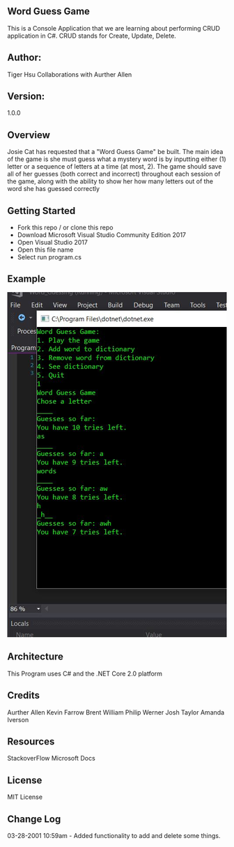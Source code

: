 ## Word Guess Game
This is a Console Application that we are learning about performing CRUD application in C#.
CRUD stands for Create, Update, Delete.

## Author:
Tiger Hsu
Collaborations with Aurther Allen

## Version:
1.0.0 

## Overview
Josie Cat has requested that a "Word Guess Game" be built. The main idea of the game is she must guess what a mystery word is by inputting either (1) letter or a sequence of letters at a time (at most, 2). The game should save all of her guesses (both correct and incorrect) throughout each session of the game, along with the ability to show her how many letters out of the word she has guessed correctly

## Getting Started
- Fork this repo / or clone this repo
- Download Microsoft Visual Studio Community Edition 2017
- Open Visual Studio 2017
- Open this file name 
- Select run program.cs

## Example

![alt text](/Word_Guessing/WordGuess.JPG)

<!-- Show them what looks like and how how to use the application.  -->

## Architecture
This  Program uses C# and the .NET Core 2.0 platform

## Credits
Aurther Allen
Kevin Farrow
Brent William
Philip Werner
Josh Taylor
Amanda Iverson

## Resources
StackoverFlow
Microsoft Docs

## License
MIT License

## Change Log

03-28-2001 10:59am - Added functionality to add and delete some things.
